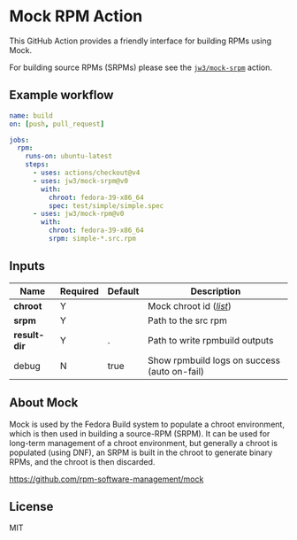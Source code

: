 Mock RPM Action
===

This GitHub Action provides a friendly interface for building RPMs using Mock.

For building source RPMs (SRPMs) please see the [`jw3/mock-srpm`](https://github.com/jw3/mock-srpm) action.

## Example workflow

```yaml
name: build
on: [push, pull_request]

jobs:
  rpm:
    runs-on: ubuntu-latest
    steps:
      - uses: actions/checkout@v4
      - uses: jw3/mock-srpm@v0
        with:
          chroot: fedora-39-x86_64
          spec: test/simple/simple.spec
      - uses: jw3/mock-rpm@v0
        with:
          chroot: fedora-39-x86_64
          srpm: simple-*.src.rpm
```

## Inputs

| Name           | Required | Default | Description                                                                                                     |
|----------------|----------|---------|-----------------------------------------------------------------------------------------------------------------|
| **chroot**     | Y        |         | Mock chroot id ([_list_](https://github.com/rpm-software-management/mock/tree/main/mock-core-configs/etc/mock)) |
| **srpm**       | Y        |         | Path to the src rpm                                                                                             |
| **result-dir** | Y        | .       | Path to write rpmbuild outputs                                                                                  |
| debug          | N        | true    | Show rpmbuild logs on success (auto on-fail)                                                                    |




## About Mock

Mock is used by the Fedora Build system to populate a chroot environment, which is then used in building a source-RPM (SRPM). It can be used for long-term management of a chroot environment, but generally a chroot is populated (using DNF), an SRPM is built in the chroot to generate binary RPMs, and the chroot is then discarded.

https://github.com/rpm-software-management/mock

## License

MIT
